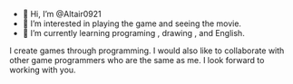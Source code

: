 - 👋 Hi, I’m @Altair0921
- 👀 I’m interested in playing the game and seeing the movie.
- 🌱 I’m currently learning programing , drawing , and English.

I create games through programming.
I would also like to collaborate with other game programmers who are the same as me.
I look forward to working with you.

<!---
Altair0921/Altair0921 is a ✨ special ✨ repository because its `README.md` (this file) appears on your GitHub profile.
You can click the Preview link to take a look at your changes.
--->
